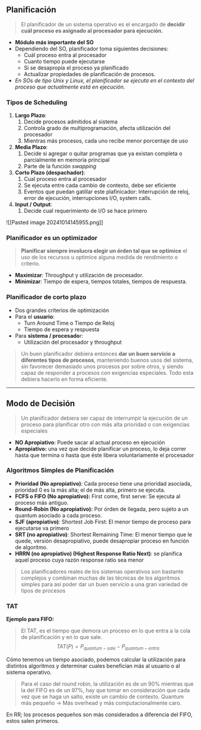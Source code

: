 ## Planificación
> El planificador de un sistema operativo es el encargado de **decidir cuál proceso es asignado al procesador para ejecución.**

- **Módulo más importante del SO**
- Dependiendo del SO, planificador toma siguientes decisiones:
	- Cuál proceso entra al procesador
	- Cuanto tiempo puede ejecutarse
	- Si se desapropia el proceso ya planificado
	- Actualizar propiedades de planificación de procesos.
- *En SOs de tipo Unix y Linux, el planificador se ejecuta en el contexto del proceso que actualmente está en ejecución.*

### Tipos de Scheduling 
1. **Largo Plazo**: 
	1. Decide procesos admitidos al sistema
	2. Controla grado de multiprogramación, afecta utilización del procesador
	3. Mientras más procesos, cada uno recibe menor porcentaje de uso
2. **Media Plazo**:
	1. Decide si agregar o quitar programas que ya existan completa o parcialmente en memoria principal
	2. Parte de la función *swapping*
3. **Corto Plazo (despachador)**:
	1. Cual proceso entra al procesador
	2. Se ejecuta entre cada cambio de contexto, debe ser eficiente
	3. Eventos que puedan gatillar este plafinicador: Interrupción de reloj, error de ejecución, interrupciones I/O, system calls.
4. **Input / Output**:
	1. Decide cual requerimiento de I/O se hace primero

![[Pasted image 20241014145955.png]]
### Planificador es un optimizador
> **Planificar siempre involucra elegir un órden tal que se optimice** el uso de los recursos u optimice alguna medida de rendimiento o criterio.
- **Maximizar**: Throughput y utilización de procesador.
- **Minimizar**: Tiempo de espera, tiempos totales, tiempos de respuesta.

### Planificador de corto plazo
- Dos grandes criterios de optimización
- Para el **usuario**:
	- Turn Around Time o Tiempo de Reloj
	- Tiempo de espera y respuesta
- Para **sistema / procesado**r:
	- Utilización del procesador y throughput

> Un buen planificador debiera entonces **dar un buen servicio a diferentes tipos de procesos**, manteniendo buenos usos del sistema, sin favorecer demasiado unos procesos por sobre otros, y siendo capaz de responder a procesos con exigencias especiales. Todo esta debiera hacerlo en forma eficiente.

***

## Modo de Decisión
> Un planificador debiera ser capaz de interrumpir la ejecución de un proceso para planificar otro con más alta prioridad o con exigencias especiales

- **NO Apropiativo**: Puede sacar al actual proceso en ejecución
- **Apropiativo:** una vez que decide planificar un proceso, lo deja correr hasta que termina o hasta que éste libera voluntariamente el procesador
### Algoritmos Simples de Planificación
- **Prioridad (No apropiativo)**: Cada proceso tiene una prioridad asociada, prioridad 0 es la más alta; el de más alta, primero se ejecuta.
- **FCFS o FIFO (No apropiativo):** First come, first serve: Se ejecuta al proceso más antiguo.
- **Round-Robin (No apropiativo):** Por órden de llegada, pero sujeto a un quantum asociado a cada proceso.
- **SJF (apropiativo)**: Shortest Job First: El menor tiempo de proceso para ejecutarse va primero
- **SRT (no apropiativo)**: Shortest Remaining Time: El menor tiempo que le quede, versión desapropiativo, puede desapropiar proceso en función de algoritmo.
- **HRRN (no apropiativo) (Highest Response Ratio Next)**: se planifica aquel proceso cuya razón response ratio sea menor
> Los planificadores reales de los sistemas operativos son bastante complejos y combinan muchas de las técnicas de los algoritmos simples para asi poder dar un buen servicio a una gran variedad de tipos de procesos

### TAT 
**Ejemplo para FIFO:**
> El TAT, es el tiempo que demora un proceso en lo que entra a la cola de planificación y en lo que sale.
$$TAT(P) = P_{quantum-sale} - P_{quantum-entra}$$

Cómo tenemos un tiempo asociado, podemos calcular la utilización para distintos algoritmos y determinar cuales benefician más al usuario o al sistema operativo.

> Para el caso del round robin, la utilización es de un 90% mientras que la del FIFO es de un 97%, hay que tomar en consideración que cada vez que se haga un salto, existe un cambio de contexto. Quantum más pequeño -> Más overhead y más computacionalmente caro.

En RR; los procesos pequeños son más considerados a diferencia del FIFO, estos salen primeros. 

